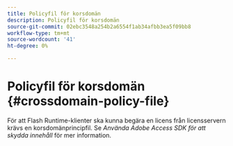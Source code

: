 ```yaml
---
title: Policyfil för korsdomän
description: Policyfil för korsdomän
source-git-commit: 02ebc3548a254b2a6554f1ab34afbb3ea5f09bb8
workflow-type: tm+mt
source-wordcount: '41'
ht-degree: 0%

---
```


# Policyfil för korsdomän {#crossdomain-policy-file}

För att Flash Runtime-klienter ska kunna begära en licens från licensservern krävs en korsdomänprincipfil. Se *Använda Adobe Access SDK för att skydda innehåll* för mer information.

